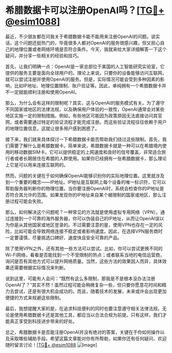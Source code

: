 # 希腊数据卡可以注册OpenAI吗？[[TG💪+ @esim1088](https://t.me/s/esim1088)]

最近，不少朋友都在问我关于希腊数据卡能不能用来注册OpenAI的问题。说实话，这个问题还挺热门的，毕竟很多人都对OpenAI的服务很感兴趣，但又担心自己的地理位置或者网络环境是否符合条件。今天，我就来给大家详细解答一下这个疑问，并分享一些相关的经验和技巧。

首先，让我们明确一点：OpenAI是一家总部位于美国的人工智能研究实验室，它提供的服务主要是面向全球用户的。理论上来说，只要你的设备能够访问互联网，就可以尝试注册并使用OpenAI的服务。但是，实际情况可能会受到多种因素的影响，比如IP地址、地理位置限制、账户验证等。因此，单纯拥有一个希腊数据卡并不一定就能顺利注册和使用OpenAI。

那么，为什么会有这样的限制呢？其实，这与OpenAI的服务模式有关。为了遵守不同国家或地区的法律法规，以及确保用户体验的一致性，OpenAI通常会对某些地区实施一定的限制措施。例如，有些地区可能因为政策原因无法直接访问其官网，或者需要通过特定的验证流程才能完成注册。而这些验证流程往往依赖于用户的地理位置信息，这就让很多用户感到困惑了。

接下来，我们就来具体探讨一下希腊数据卡能否帮助我们绕过这些限制。首先，我们需要了解什么是希腊数据卡。简单来说，希腊数据卡就是一种可以在希腊境内使用的移动数据SIM卡。它可以提供稳定的上网速度和良好的信号覆盖，非常适合旅行者或者长期居住在希腊的人群使用。如果你已经拥有一张希腊数据卡，那么理论上它是可以用来连接互联网的。

然而，问题的关键在于如何确保OpenAI能够识别你的实际地理位置。这里就涉及到一个重要的概念——IP地址。IP地址是互联网上每个设备的唯一标识符，它可以帮助服务器判断你的物理位置。当你要注册OpenAI时，系统会检查你的IP地址是否符合其允许的范围。如果发现你的IP地址来自某个被限制的国家或地区，那么注册过程可能会失败。

那么，如何解决这个问题呢？一种常见的方法就是使用虚拟专用网络（VPN）。通过连接到一个可靠的海外服务器，你可以伪装自己的IP地址，从而让OpenAI误以为你是从其他国家或地区登录的。不过需要注意的是，使用VPN也存在一定的风险，比如可能会导致网络连接不稳定或者影响速度。因此，在选择VPN服务商时一定要谨慎，尽量挑选口碑好、速度快且安全可靠的产品。

除了使用VPN之外，还有其他一些方法可以尝试。比如，你可以尝试更换不同的Wi-Fi网络，看看是否能找到一个不受限制的热点；或者联系当地的电信运营商，询问是否有其他方式可以提升网络质量。当然，这些方法的效果因人而异，具体效果还需要根据实际情况来判断。

说到这里，可能有人会问：“既然有这么多限制，那我是不是根本没办法注册OpenAI了？”其实不然！虽然过程可能会稍微复杂一些，但只要你愿意花时间和精力去尝试，还是有很大机会成功的。而且，随着技术的发展，未来或许会出现更加便捷的方式来规避这些限制。

最后，我想提醒大家的是，在追求科技便利的同时也要注意遵守相关法律法规。无论是使用希腊数据卡还是其他工具，都应当以合法合规为前提。只有这样，我们才能真正享受到科技进步带来的好处。

总之，希腊数据卡是否能注册OpenAI并没有绝对的答案，关键在于你如何操作以及采取哪些辅助手段。希望这篇文章能对你有所帮助，如果你还有任何疑问，欢迎随时留言讨论！[[TG💪+ @esim1088](https://t.me/s/esim1088) ![Image](https://i.postimg.cc/4NQfJmqS/Snipaste-2025-05-13-00-14-12.png)]
